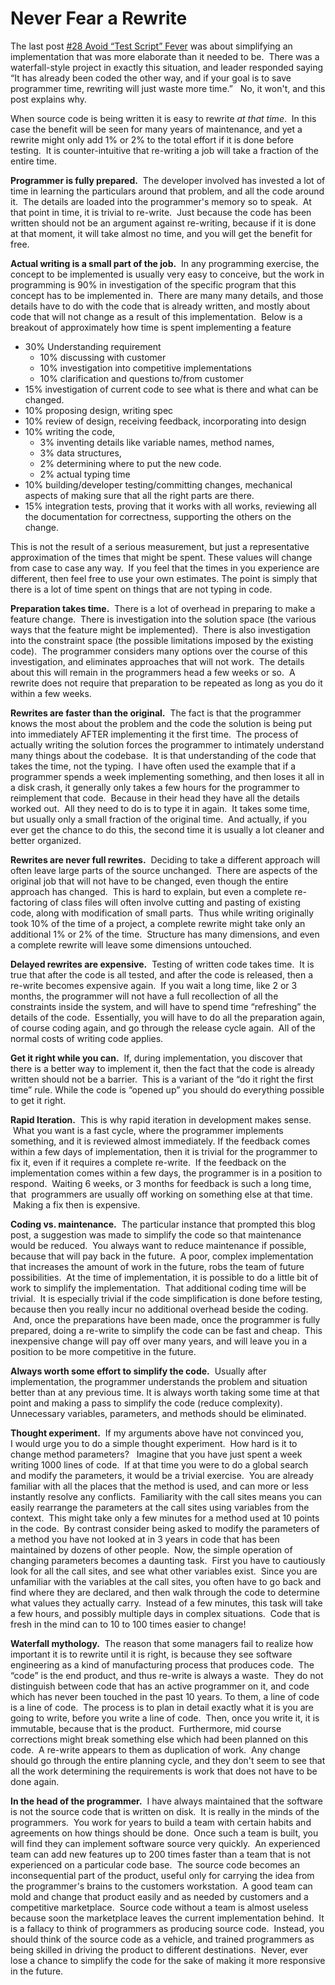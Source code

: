 #  Never Fear a Rewrite

The last post [#28 Avoid “Test Script” Fever](https://agiletribe.purplehillsbooks.com/2012/04/17/28-avoid-test-script-fever/) was about simplifying an implementation that was more elaborate than it needed to be.  There was a waterfall-style project in exactly this situation, and leader responded saying “It has already been coded the other way, and if your goal is to save programmer time, rewriting will just waste more time.”   No, it won't, and this post explains why. 

When source code is being written it is easy to rewrite _at that time_.  In this case the benefit will be seen for many years of maintenance, and yet a rewrite might only add 1% or 2% to the total effort if it is done before testing.  It is counter-intuitive that re-writing a job will take a fraction of the entire time.

**Programmer is fully prepared.**  The developer involved has invested a lot of time in learning the particulars around that problem, and all the code around it.  The details are loaded into the programmer's memory so to speak.  At that point in time, it is trivial to re-write.  Just because the code has been written should not be an argument against re-writing, because if it is done at that moment, it will take almost no time, and you will get the benefit for free.  

**Actual writing is a small part of the job.**  In any programming exercise, the concept to be implemented is usually very easy to conceive, but the work in programming is 90% in investigation of the specific program that this concept has to be implemented in.  There are many many details, and those details have to do with the code that is already written, and mostly about code that will not change as a result of this implementation.  Below is a breakout of approximately how time is spent implementing a feature

*   30% Understanding requirement
    *   10% discussing with customer
    *   10% investigation into competitive implementations
    *   10% clarification and questions to/from customer
*   15% investigation of current code to see what is there and what can be changed.
*   10% proposing design, writing spec
*   10% review of design, receiving feedback, incorporating into design
*   10% writing the code,
    *   3% inventing details like variable names, method names, 
    *   3% data structures, 
    *   2% determining where to put the new code.
    *   2% actual typing time
*   10% building/developer testing/committing changes, mechanical aspects of making sure that all the right parts are there.
*   15% integration tests, proving that it works with all works, reviewing all the documentation for correctness, supporting the others on the change.

This is not the result of a serious measurement, but just a representative approximation of the times that might be spent. These values will change from case to case any way.  If you feel that the times in you experience are different, then feel free to use your own estimates. The point is simply that there is a lot of time spent on things that are not typing in code.  

**Preparation takes time.**  There is a lot of overhead in preparing to make a feature change.  There is investigation into the solution space (the various ways that the feature might be implemented).  There is also investigation into the constraint space (the possible limitations imposed by the existing code).  The programmer considers many options over the course of this investigation, and eliminates approaches that will not work.  The details about this will remain in the programmers head a few weeks or so.  A rewrite does not require that preparation to be repeated as long as you do it within a few weeks. 

**Rewrites are faster than the original.**  The fact is that the programmer knows the most about the problem and the code the solution is being put into immediately AFTER implementing it the first time.  The process of actually writing the solution forces the programmer to intimately understand many things about the codebase.  It is that understanding of the code that takes the time, not the typing.  I have often used the example that if a programmer spends a week implementing something, and then loses it all in a disk crash, it generally only takes a few hours for the programmer to reimplement that code.  Because in their head they have all the details worked out.  All they need to do is to type it in again.  It takes some time, but usually only a small fraction of the original time.  And actually, if you ever get the chance to do this, the second time it is usually a lot cleaner and better organized. 

**Rewrites are never full rewrites.**  Deciding to take a different approach will often leave large parts of the source unchanged.  There are aspects of the original job that will not have to be changed, even though the entire approach has changed.  This is hard to explain, but even a complete re-factoring of class files will often involve cutting and pasting of existing code, along with modification of small parts.  Thus while writing originally took 10% of the time of a project, a complete rewrite might take only an additional 1% or 2% of the time.  Structure has many dimensions, and even a complete rewrite will leave some dimensions untouched. 

**Delayed rewrites are expensive.**  Testing of written code takes time.  It is true that after the code is all tested, and after the code is released, then a re-write becomes expensive again.  If you wait a long time, like 2 or 3 months, the programmer will not have a full recollection of all the constraints inside the system, and will have to spend time “refreshing” the details of the code.  Essentially, you will have to do all the preparation again, of course coding again, and go through the release cycle again.  All of the normal costs of writing code applies.  

**Get it right while you can.**  If, during implementation, you discover that there is a better way to implement it, then the fact that the code is already written should not be a barrier.  This is a variant of the “do it right the first time” rule. While the code is “opened up” you should do everything possible to get it right. 

**Rapid Iteration.**  This is why rapid iteration in development makes sense.  What you want is a fast cycle, where the programmer implements something, and it is reviewed almost immediately. If the feedback comes within a few days of implementation, then it is trivial for the programmer to fix it, even if it requires a complete re-write.  If the feedback on the implementation comes within a few days, the programmer is in a position to respond.  Waiting 6 weeks, or 3 months for feedback is such a long time, that  programmers are usually off working on something else at that time.  Making a fix then is expensive.  

**Coding vs. maintenance.**  The particular instance that prompted this blog post, a suggestion was made to simplify the code so that maintenance would be reduced.  You always want to reduce maintenance if possible, because that will pay back in the future.  A poor, complex implementation that increases the amount of work in the future, robs the team of future possibilities.  At the time of implementation, it is possible to do a little bit of work to simplify the implementation.  That additional coding time will be trivial.  It is especially trivial if the code simplification is done before testing, because then you really incur no additional overhead beside the coding.  And, once the preparations have been made, once the programmer is fully prepared, doing a re-write to simplify the code can be fast and cheap.  This inexpensive change will pay off over many years, and will leave you in a position to be more competitive in the future.  

**Always worth some effort to simplify the code.**  Usually after implementation, the programmer understands the problem and situation better than at any previous time. It is always worth taking some time at that point and making a pass to simplify the code (reduce complexity).   Unnecessary variables, parameters, and methods should be eliminated.  

**Thought experiment.**  If my arguments above have not convinced you, I would urge you to do a simple thought experiment.  How hard is it to change method parameters?   Imagine that you have just spent a week writing 1000 lines of code.  If at that time you were to do a global search and modify the parameters, it would be a trivial exercise.  You are already familiar with all the places that the method is used, and can more or less instantly resolve any conflicts.  Familiarity with the call sites means you can easily rearrange the parameters at the call sites using variables from the context.  This might take only a few minutes for a method used at 10 points in the code.  By contrast consider being asked to modify the parameters of a method you have not looked at in 3 years in code that has been maintained by dozens of other people.  Now, the simple operation of changing parameters becomes a daunting task.  First you have to cautiously look for all the call sites, and see what other variables exist.  Since you are unfamiliar with the variables at the call sites, you often have to go back and find where they are declared, and then walk through the code to determine what values they actually carry.  Instead of a few minutes, this task will take a few hours, and possibly multiple days in complex situations.  Code that is fresh in the mind can to 10 to 100 times easier to change! 

**Waterfall mythology.**  The reason that some managers fail to realize how important it is to rewrite until it is right, is because they see software engineering as a kind of manufacturing process that produces code.  The “code” is the end product, and thus re-write is always a waste.  They do not distinguish between code that has an active programmer on it, and code which has never been touched in the past 10 years. To them, a line of code is a line of code.  The process is to plan in detail exactly what it is you are going to write, before you write a line of code.  Then, once you write it, it is immutable, because that is the product.  Furthermore, mid course corrections might break something else which had been planned on this code.  A re-write appears to them as duplication of work.  Any change should go through the entire planning cycle, and they don't seem to see that all the work determining the requirements is work that does not have to be done again. 
 
**In the head of the programmer.**  I have always maintained that the software is not the source code that is written on disk.  It is really in the minds of the programmers.  You work for years to build a team with certain habits and agreements on how things should be done.  Once such a team is built, you will find they can implement software source very quickly.  An experienced team can add new features up to 200 times faster than a team that is not experienced on a particular code base.  The source code becomes an inconsequential part of the product, useful only for carrying the idea from the programmer's brains to the customers workstation.  A good team can mold and change that product easily and as needed by customers and a competitive marketplace.  Source code without a team is almost useless because soon the marketplace leaves the current implementation behind.  It is a fallacy to think of programmers as producing source code.  Instead, you should think of the source code as a vehicle, and trained programmers as being skilled in driving the product to different destinations.  Never, ever lose a chance to simplify the code for the sake of making it more responsive in the future.